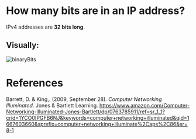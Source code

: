 # How many bits are in an IP address? 

IPv4 addresses are **32 bits long**. 

## Visually: 

![binaryBits](https://user-images.githubusercontent.com/109105989/200952052-7f8a2ae6-8b50-4a71-a6d2-c4bf55020182.png)

  
# References 
Barrett, D. & King,. (2009, September 28). *Computer Networking Illuminated*. Jones & Bartlett Learning. <https://www.amazon.com/Computer-Networking-Illuminated-Jones-Bartlett/dp/0763785911/ref=sr_1_1?crid=1YCO0IPGFB6NJ&keywords=computer+networking+illuminated&qid=1667603660&sprefix=computer+networking+illuminate%2Caps%2C86&sr=8-1>
